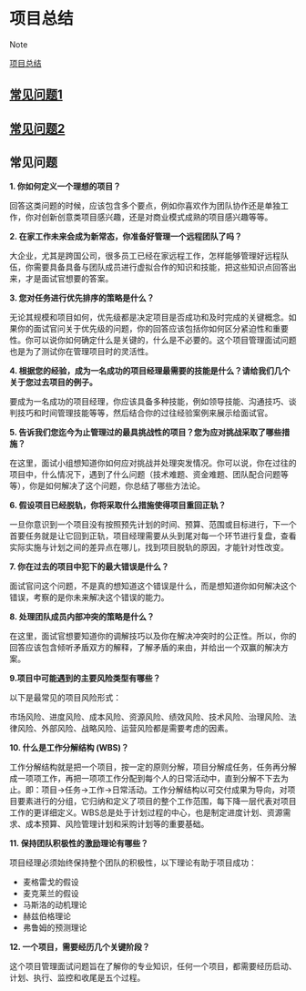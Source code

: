 # 项目总结

> [!NOTE]
> [项目总结](https://ujava.cn/manage/)

## [常见问题1](xiang-mu-t1.md)

## [常见问题2](xiang-mu-t2.md)

## 常见问题

**1. 你如何定义一个理想的项目？**

回答这类问题的时候，应该包含多个要点，例如你喜欢作为团队协作还是单独工作，你对创新创意类项目感兴趣，还是对商业模式成熟的项目感兴趣等等。

**2. 在家工作未来会成为新常态，你准备好管理一个远程团队了吗？**

大企业，尤其是跨国公司，很多员工已经在家远程工作，怎样能够管理好远程队伍，你需要具备具备与团队成员进行虚拟合作的知识和技能，把这些知识点回答出来，才是面试官想要的答案。


**3. 您对任务进行优先排序的策略是什么？**

无论其规模和项目如何，优先级都是决定项目是否成功和及时完成的关键概念。如果你的面试官问关于优先级的问题，你的回答应该包括你如何区分紧迫性和重要性。你可以说你如何确定什么是关键的，什么是不必要的。这个项目管理面试问题也是为了测试你在管理项目时的灵活性。

**4. 根据您的经验，成为一名成功的项目经理最需要的技能是什么？请给我们几个关于您过去项目的例子。**

要成为一名成功的项目经理，你应该具备多种技能，例如领导技能、沟通技巧、谈判技巧和时间管理技能等等，然后结合你的过往经验案例来展示给面试官。


**5. 告诉我们您迄今为止管理过的最具挑战性的项目？您为应对挑战采取了哪些措施？**

在这里，面试小组想知道你如何应对挑战并处理突发情况。你可以说，你在过往的项目中，什么情况下，遇到了什么问题（技术难题、资金难题、团队配合问题等等），你是如何解决了这个问题，你总结了哪些方法论。

**6. 假设项目已经脱轨，你将采取什么措施使得项目重回正轨？**

一旦你意识到一个项目没有按照预先计划的时间、预算、范围或目标进行，下一个首要任务就是让它回到正轨，项目经理需要从头到尾对每一个环节进行复盘，查看实际实施与计划之间的差异点在哪儿，找到项目脱轨的原因，才能针对性改变。


**7. 你在过去的项目中犯下的最大错误是什么？**

面试官问这个问题，不是真的想知道这个错误是什么，而是想知道你如何解决这个错误，考察的是你未来解决这个错误的能力。

**8. 处理团队成员内部冲突的策略是什么？**

在这里，面试官想要知道你的调解技巧以及你在解决冲突时的公正性。所以，你的回答应该包含倾听矛盾双方的解释，了解矛盾的来由，并给出一个双赢的解决方案。


**9.项目中可能遇到的主要风险类型有哪些？**

以下是最常见的项目风险形式：

市场风险、进度风险、成本风险、资源风险、绩效风险、技术风险、治理风险、法律风险、外部风险、战略风险、运营风险都是需要考虑的因素。

**10. 什么是工作分解结构 (WBS)？**

工作分解结构就是把一个项目，按一定的原则分解，项目分解成任务，任务再分解成一项项工作，再把一项项工作分配到每个人的日常活动中，直到分解不下去为止。即：项目→任务→工作→日常活动。工作分解结构以可交付成果为导向，对项目要素进行的分组，它归纳和定义了项目的整个工作范围，每下降一层代表对项目工作的更详细定义。WBS总是处于计划过程的中心，也是制定进度计划、资源需求、成本预算、风险管理计划和采购计划等的重要基础。


**11. 保持团队积极性的激励理论有哪些？**

项目经理必须始终保持整个团队的积极性，以下理论有助于项目成功：

- 麦格雷戈的假设
- 麦克莱兰的假设
- 马斯洛的动机理论
- 赫兹伯格理论
- 弗鲁姆的预测理论

**12. 一个项目，需要经历几个关键阶段？**

这个项目管理面试问题旨在了解你的专业知识，任何一个项目，都需要经历启动、计划、执行、监控和收尾是五个过程。